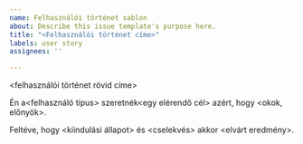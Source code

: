 ```yaml
---
name: Felhasználói történet sablon
about: Describe this issue template's purpose here.
title: "<Felhasználói történet címe>"
labels: user story
assignees: ''

---
```


<felhasználói történet rövid címe>

Én a<felhasználó típus>
szeretnék<egy elérendő cél>
azért, hogy <okok, előnyök>.

Feltéve, hogy <kiindulási állapot>
és <cselekvés>
akkor <elvárt eredmény>.
